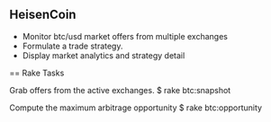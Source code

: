 HeisenCoin
----------

* Monitor btc/usd market offers from multiple exchanges
* Formulate a trade strategy.
* Display market analytics and strategy detail

== Rake Tasks

Grab offers from the active exchanges.
$ rake btc:snapshot

Compute the maximum arbitrage opportunity
$ rake btc:opportunity
